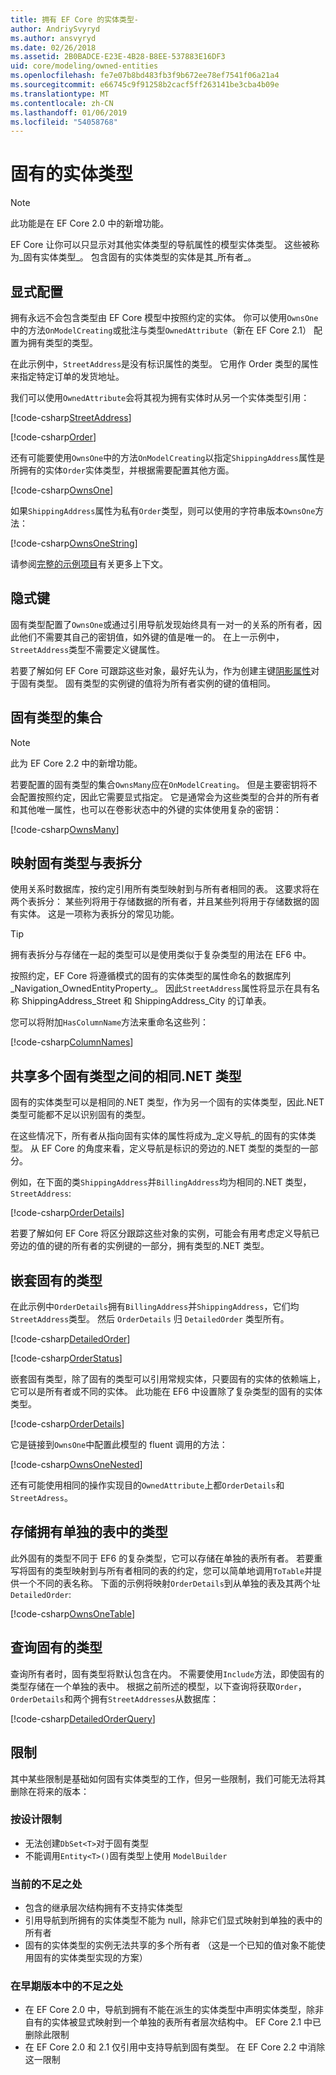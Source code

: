 ```yaml
---
title: 拥有 EF Core 的实体类型-
author: AndriySvyryd
ms.author: ansvyryd
ms.date: 02/26/2018
ms.assetid: 2B0BADCE-E23E-4B28-B8EE-537883E16DF3
uid: core/modeling/owned-entities
ms.openlocfilehash: fe7e07b8bd483fb3f9b672ee78ef7541f06a21a4
ms.sourcegitcommit: e66745c9f91258b2cacf5ff263141be3cba4b09e
ms.translationtype: MT
ms.contentlocale: zh-CN
ms.lasthandoff: 01/06/2019
ms.locfileid: "54058768"
---
```

# <a name="owned-entity-types"></a>固有的实体类型

>[!NOTE]
> 此功能是在 EF Core 2.0 中的新增功能。

EF Core 让你可以只显示对其他实体类型的导航属性的模型实体类型。 这些被称为_固有实体类型_。 包含固有的实体类型的实体是其_所有者_。

## <a name="explicit-configuration"></a>显式配置

拥有永远不会包含类型由 EF Core 模型中按照约定的实体。 你可以使用`OwnsOne`中的方法`OnModelCreating`或批注与类型`OwnedAttribute`（新在 EF Core 2.1） 配置为拥有类型的类型。

在此示例中，`StreetAddress`是没有标识属性的类型。 它用作 Order 类型的属性来指定特定订单的发货地址。

我们可以使用`OwnedAttribute`会将其视为拥有实体时从另一个实体类型引用：

[!code-csharp[StreetAddress](../../../samples/core/Modeling/OwnedEntities/StreetAddress.cs?name=StreetAddress)]

[!code-csharp[Order](../../../samples/core/Modeling/OwnedEntities/Order.cs?name=Order)]

还有可能要使用`OwnsOne`中的方法`OnModelCreating`以指定`ShippingAddress`属性是所拥有的实体`Order`实体类型，并根据需要配置其他方面。

[!code-csharp[OwnsOne](../../../samples/core/Modeling/OwnedEntities/OwnedEntityContext.cs?name=OwnsOne)]

如果`ShippingAddress`属性为私有`Order`类型，则可以使用的字符串版本`OwnsOne`方法：

[!code-csharp[OwnsOneString](../../../samples/core/Modeling/OwnedEntities/OwnedEntityContext.cs?name=OwnsOneString)]

请参阅[完整的示例项目](https://github.com/aspnet/EntityFramework.Docs/tree/master/samples/core/Modeling/OwnedEntities)有关更多上下文。 

## <a name="implicit-keys"></a>隐式键

固有类型配置了`OwnsOne`或通过引用导航发现始终具有一对一的关系的所有者，因此他们不需要其自己的密钥值，如外键的值是唯一的。 在上一示例中，`StreetAddress`类型不需要定义键属性。  

若要了解如何 EF Core 可跟踪这些对象，最好先认为，作为创建主键[阴影属性](xref:core/modeling/shadow-properties)对于固有类型。 固有类型的实例键的值将为所有者实例的键的值相同。

## <a name="collections-of-owned-types"></a>固有类型的集合

>[!NOTE]
> 此为 EF Core 2.2 中的新增功能。

若要配置的固有类型的集合`OwnsMany`应在`OnModelCreating`。 但是主要密钥将不会配置按照约定，因此它需要显式指定。 它是通常会为这些类型的合并的所有者和其他唯一属性，也可以在卷影状态中的外键的实体使用复杂的密钥：

[!code-csharp[OwnsMany](../../../samples/core/Modeling/OwnedEntities/OwnedEntityContext.cs?name=OwnsMany)]

## <a name="mapping-owned-types-with-table-splitting"></a>映射固有类型与表拆分

使用关系时数据库，按约定引用所有类型映射到与所有者相同的表。 这要求将在两个表拆分： 某些列将用于存储数据的所有者，并且某些列将用于存储数据的固有实体。 这是一项称为表拆分的常见功能。

> [!TIP]
> 拥有表拆分与存储在一起的类型可以是使用类似于复杂类型的用法在 EF6 中。

按照约定，EF Core 将遵循模式的固有的实体类型的属性命名的数据库列_Navigation_OwnedEntityProperty_。 因此`StreetAddress`属性将显示在具有名称 ShippingAddress_Street 和 ShippingAddress_City 的订单表。

您可以将附加`HasColumnName`方法来重命名这些列：

[!code-csharp[ColumnNames](../../../samples/core/Modeling/OwnedEntities/OwnedEntityContext.cs?name=ColumnNames)]

## <a name="sharing-the-same-net-type-among-multiple-owned-types"></a>共享多个固有类型之间的相同.NET 类型

固有的实体类型可以是相同的.NET 类型，作为另一个固有的实体类型，因此.NET 类型可能都不足以识别固有的类型。

在这些情况下，所有者从指向固有实体的属性将成为_定义导航_的固有的实体类型。 从 EF Core 的角度来看，定义导航是标识的旁边的.NET 类型的类型的一部分。   

例如，在下面的类`ShippingAddress`并`BillingAddress`均为相同的.NET 类型， `StreetAddress`:

[!code-csharp[OrderDetails](../../../samples/core/Modeling/OwnedEntities/OrderDetails.cs?name=OrderDetails)]

若要了解如何 EF Core 将区分跟踪这些对象的实例，可能会有用考虑定义导航已旁边的值的键的所有者的实例键的一部分，拥有类型的.NET 类型。

## <a name="nested-owned-types"></a>嵌套固有的类型

在此示例中`OrderDetails`拥有`BillingAddress`并`ShippingAddress`，它们均`StreetAddress`类型。 然后 `OrderDetails` 归 `DetailedOrder` 类型所有。

[!code-csharp[DetailedOrder](../../../samples/core/Modeling/OwnedEntities/DetailedOrder.cs?name=DetailedOrder)]

[!code-csharp[OrderStatus](../../../samples/core/Modeling/OwnedEntities/OrderStatus.cs?name=OrderStatus)]

嵌套固有类型，除了固有的类型可以引用常规实体，只要固有的实体的依赖端上，它可以是所有者或不同的实体。 此功能在 EF6 中设置除了复杂类型的固有的实体类型。

[!code-csharp[OrderDetails](../../../samples/core/Modeling/OwnedEntities/OrderDetails.cs?name=OrderDetails)]

它是链接到`OwnsOne`中配置此模型的 fluent 调用的方法：

[!code-csharp[OwnsOneNested](../../../samples/core/Modeling/OwnedEntities/OwnedEntityContext.cs?name=OwnsOneNested)]

还有可能使用相同的操作实现目的`OwnedAttribute`上都`OrderDetails`和`StreetAdress`。

## <a name="storing-owned-types-in-separate-tables"></a>存储拥有单独的表中的类型

此外固有的类型不同于 EF6 的复杂类型，它可以存储在单独的表所有者。 若要重写将固有的类型映射到与所有者相同的表的约定，您可以简单地调用`ToTable`并提供一个不同的表名称。 下面的示例将映射`OrderDetails`到从单独的表及其两个址`DetailedOrder`:

[!code-csharp[OwnsOneTable](../../../samples/core/Modeling/OwnedEntities/OwnedEntityContext.cs?name=OwnsOneTable)]

## <a name="querying-owned-types"></a>查询固有的类型

查询所有者时，固有类型将默认包含在内。 不需要使用`Include`方法，即使固有的类型存储在一个单独的表中。 根据之前所述的模型，以下查询将获取`Order`，`OrderDetails`和两个拥有`StreetAddresses`从数据库：

[!code-csharp[DetailedOrderQuery](../../../samples/core/Modeling/OwnedEntities/Program.cs?name=DetailedOrderQuery)]

## <a name="limitations"></a>限制

其中某些限制是基础如何固有实体类型的工作，但另一些限制，我们可能无法将其删除在将来的版本：

### <a name="by-design-restrictions"></a>按设计限制
- 无法创建`DbSet<T>`对于固有类型
- 不能调用`Entity<T>()`固有类型上使用 `ModelBuilder`

### <a name="current-shortcomings"></a>当前的不足之处
- 包含的继承层次结构拥有不支持实体类型
- 引用导航到所拥有的实体类型不能为 null，除非它们显式映射到单独的表中的所有者
- 固有的实体类型的实例无法共享的多个所有者 （这是一个已知的值对象不能使用固有的实体类型实现的方案）

### <a name="shortcomings-in-previous-versions"></a>在早期版本中的不足之处
- 在 EF Core 2.0 中，导航到拥有不能在派生的实体类型中声明实体类型，除非自有的实体被显式映射到一个单独的表所有者层次结构中。 EF Core 2.1 中已删除此限制
- 在 EF Core 2.0 和 2.1 仅引用中支持导航到固有类型。 在 EF Core 2.2 中消除这一限制
